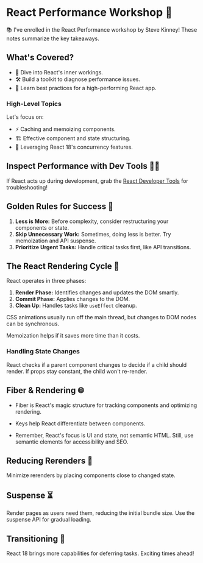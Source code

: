 # React Performance Workshop 🚀

📚 I've enrolled in the React Performance workshop by Steve Kinney! These notes summarize the key takeaways.

## What's Covered?

- 🧐 Dive into React's inner workings.
- 🛠 Build a toolkit to diagnose performance issues.
- 🚀 Learn best practices for a high-performing React app.

### High-Level Topics

Let's focus on:

- ⚡ Caching and memoizing components.
- 🏗 Effective component and state structuring.
- 🎯 Leveraging React 18's concurrency features.

## Inspect Performance with Dev Tools 🕵️‍♀️

If React acts up during development, grab the [React Developer Tools](https://chrome.google.com/webstore/detail/react-developer-tools/fmkadmapgofadopljbjfkapdkoienihi) for troubleshooting!

## Golden Rules for Success 🌟

1. **Less is More:** Before complexity, consider restructuring your components or state.
2. **Skip Unnecessary Work:** Sometimes, doing less is better. Try memoization and API suspense.
3. **Prioritize Urgent Tasks:** Handle critical tasks first, like API transitions.

## The React Rendering Cycle 🔄

React operates in three phases:

1. **Render Phase:** Identifies changes and updates the DOM smartly.
2. **Commit Phase:** Applies changes to the DOM.
3. **Clean Up:** Handles tasks like `useEffect` cleanup.

CSS animations usually run off the main thread, but changes to DOM nodes can be synchronous.

Memoization helps if it saves more time than it costs.

### Handling State Changes

React checks if a parent component changes to decide if a child should render. If props stay constant, the child won't re-render.

## Fiber & Rendering 🌐

- Fiber is React's magic structure for tracking components and optimizing rendering.

- Keys help React differentiate between components.

- Remember, React's focus is UI and state, not semantic HTML. Still, use semantic elements for accessibility and SEO.

## Reducing Rerenders 🔄

Minimize rerenders by placing components close to changed state.

## Suspense ⏳

Render pages as users need them, reducing the initial bundle size. Use the suspense API for gradual loading.

## Transitioning 🚀

React 18 brings more capabilities for deferring tasks. Exciting times ahead!
